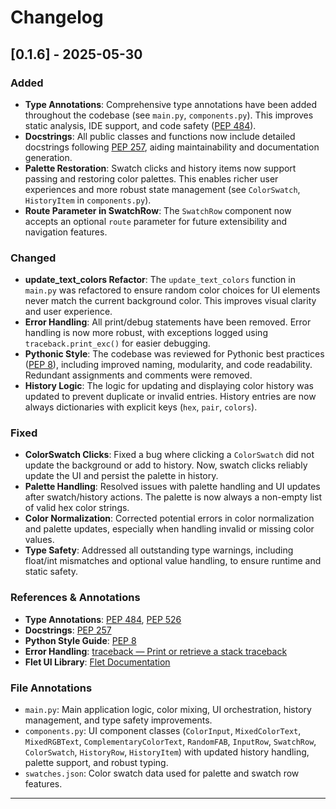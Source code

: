 # Changelog

## [0.1.6] - 2025-05-30

### Added

- **Type Annotations**: Comprehensive type annotations have been added throughout the codebase (see `main.py`, `components.py`). This improves static analysis, IDE support, and code safety ([PEP 484](https://peps.python.org/pep-0484/)).
- **Docstrings**: All public classes and functions now include detailed docstrings following [PEP 257](https://peps.python.org/pep-0257/), aiding maintainability and documentation generation.
- **Palette Restoration**: Swatch clicks and history items now support passing and restoring color palettes. This enables richer user experiences and more robust state management (see `ColorSwatch`, `HistoryItem` in `components.py`).
- **Route Parameter in SwatchRow**: The `SwatchRow` component now accepts an optional `route` parameter for future extensibility and navigation features.

### Changed

- **update_text_colors Refactor**: The `update_text_colors` function in `main.py` was refactored to ensure random color choices for UI elements never match the current background color. This improves visual clarity and user experience.
- **Error Handling**: All print/debug statements have been removed. Error handling is now more robust, with exceptions logged using `traceback.print_exc()` for easier debugging.
- **Pythonic Style**: The codebase was reviewed for Pythonic best practices ([PEP 8](https://peps.python.org/pep-0008/)), including improved naming, modularity, and code readability. Redundant assignments and comments were removed.
- **History Logic**: The logic for updating and displaying color history was updated to prevent duplicate or invalid entries. History entries are now always dictionaries with explicit keys (`hex`, `pair`, `colors`).

### Fixed

- **ColorSwatch Clicks**: Fixed a bug where clicking a `ColorSwatch` did not update the background or add to history. Now, swatch clicks reliably update the UI and persist the palette in history.
- **Palette Handling**: Resolved issues with palette handling and UI updates after swatch/history actions. The palette is now always a non-empty list of valid hex color strings.
- **Color Normalization**: Corrected potential errors in color normalization and palette updates, especially when handling invalid or missing color values.
- **Type Safety**: Addressed all outstanding type warnings, including float/int mismatches and optional value handling, to ensure runtime and static safety.

### References & Annotations

- **Type Annotations**: [PEP 484](https://peps.python.org/pep-0484/), [PEP 526](https://peps.python.org/pep-0526/)
- **Docstrings**: [PEP 257](https://peps.python.org/pep-0257/)
- **Python Style Guide**: [PEP 8](https://peps.python.org/pep-0008/)
- **Error Handling**: [traceback — Print or retrieve a stack traceback](https://docs.python.org/3/library/traceback.html)
- **Flet UI Library**: [Flet Documentation](https://flet.dev/docs/)

### File Annotations

- `main.py`: Main application logic, color mixing, UI orchestration, history management, and type safety improvements.
- `components.py`: UI component classes (`ColorInput`, `MixedColorText`, `MixedRGBText`, `ComplementaryColorText`, `RandomFAB`, `InputRow`, `SwatchRow`, `ColorSwatch`, `HistoryRow`, `HistoryItem`) with updated history handling, palette support, and robust typing.
- `swatches.json`: Color swatch data used for palette and swatch row features.

---
